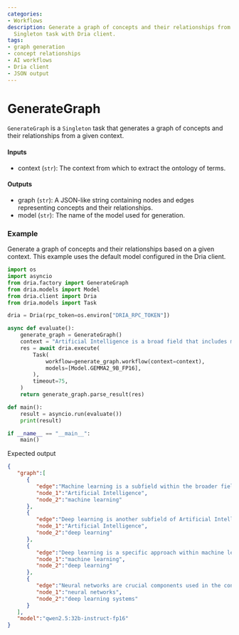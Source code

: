 ```yaml
---
categories:
- Workflows
description: Generate a graph of concepts and their relationships from context using
  Singleton task with Dria client.
tags:
- graph generation
- concept relationships
- AI workflows
- Dria client
- JSON output
---
```


# GenerateGraph

`GenerateGraph` is a `Singleton` task that generates a graph of concepts and their relationships from a given context.

#### Inputs
- context (`str`): The context from which to extract the ontology of terms.

#### Outputs
- graph (`str`): A JSON-like string containing nodes and edges representing concepts and their relationships.
- model (`str`): The name of the model used for generation.

### Example

Generate a graph of concepts and their relationships based on a given context. This example uses the default model configured in the Dria client.

```python
import os
import asyncio
from dria.factory import GenerateGraph
from dria.models import Model
from dria.client import Dria
from dria.models import Task

dria = Dria(rpc_token=os.environ["DRIA_RPC_TOKEN"])

async def evaluate():
    generate_graph = GenerateGraph()
    context = "Artificial Intelligence is a broad field that includes machine learning and deep learning. Neural networks are a key component of deep learning systems."
    res = await dria.execute(
        Task(
            workflow=generate_graph.workflow(context=context),
            models=[Model.GEMMA2_9B_FP16],
        ),
        timeout=75,
    )
    return generate_graph.parse_result(res)

def main():
    result = asyncio.run(evaluate())
    print(result)

if __name__ == "__main__":
    main()
```

Expected output

```json
{
   "graph":[
      {
         "edge":"Machine learning is a subfield within the broader field of Artificial Intelligence.",
         "node_1":"Artificial Intelligence",
         "node_2":"machine learning"
      },
      {
         "edge":"Deep learning is another subfield of Artificial Intelligence that focuses on deep neural networks.",
         "node_1":"Artificial Intelligence",
         "node_2":"deep learning"
      },
      {
         "edge":"Deep learning is a specific approach within machine learning that uses deep neural networks to model complex patterns in data.",
         "node_1":"machine learning",
         "node_2":"deep learning"
      },
      {
         "edge":"Neural networks are crucial components used in the construction of deep learning systems.",
         "node_1":"neural networks",
         "node_2":"deep learning systems"
      }
   ],
   "model":"qwen2.5:32b-instruct-fp16"
}
```